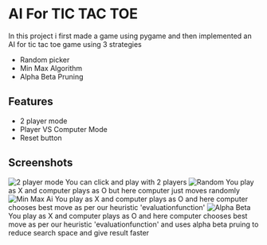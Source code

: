 
# AI For TIC TAC TOE 

In this project i first made a game using pygame and then implemented an AI for tic tac toe game using 3 strategies 
* Random picker 
* Min Max Algorithm
* Alpha Beta Pruning

## Features

- 2 player mode
- Player VS Computer Mode
- Reset button



## Screenshots
![2 player mode](https://user-images.githubusercontent.com/91721462/226533927-50e997d4-1aa6-497c-bb8a-1e3ba2b51c20.png)
You can click and play with 2 players 
![Random](https://user-images.githubusercontent.com/91721462/226533956-0ffb811f-dc05-459f-b665-c6e103682ca9.png)
You play as X and computer plays as O but here computer just moves randomly
![Min Max Ai](https://user-images.githubusercontent.com/91721462/226533964-91cf033d-9763-474e-a4aa-18a996982b5c.png)
You play as X and computer plays as O and here computer chooses best move as per our heuristic 'evaluationfunction'
![Alpha Beta](https://user-images.githubusercontent.com/91721462/226533975-7e3f43d7-50c4-4d5a-b1cb-3acd2934795b.png)
You play as X and computer plays as O and here computer chooses best move as per our heuristic 'evaluationfunction' and
uses alpha beta pruing to reduce search space and give result faster
